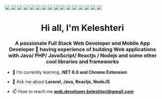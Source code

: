 ![](https://img.shields.io/badge/Java-informational?style=flat&logo=java&logoColor=white&color=2bbc8a)
![](https://img.shields.io/badge/PHP-informational?style=flat&logo=PHP&logoColor=white&color=2bbc8a)
![](https://img.shields.io/badge/Csharp-informational?style=flat&logo=Csharp&logoColor=white&color=2bbc8a)
![](https://img.shields.io/badge/C++-informational?style=flat&logo=cplusplus&logoColor=white&color=2bbc8a)
![](https://img.shields.io/badge/JavaScript-informational?style=flat&logo=javascript&logoColor=white&color=2bbc8a)
![](https://img.shields.io/badge/Reactjs-informational?style=flat&logo=react&logoColor=white&color=2bbc8a)
![](https://img.shields.io/badge/Angular-informational?style=flat&logo=angular&logoColor=white&color=2bbc8a)
![](https://img.shields.io/badge/VueJS-informational?style=flat&logo=vue.js&logoColor=white&color=2bbc8a)
![](https://img.shields.io/badge/Laravel-informational?style=flat&logo=laravel&logoColor=white&color=2bbc8a)
![](https://img.shields.io/badge/Nest.js-informational?style=flat&logo=nestjs&logoColor=white&color=2bbc8a)
![](https://img.shields.io/badge/DotNet-informational?style=flat&logo=dotnet&logoColor=white&color=2bbc8a)
![](https://img.shields.io/badge/Tools-PostgreSQl-informational?style=flat&logo=PostgreSQl&logoColor=white&color=2bbc8a)
![](https://img.shields.io/badge/Tools-Heroku-informational?style=flat&logo=heroku&logoColor=white&color=2bbc8a)
![](https://img.shields.io/badge/Tools-Git-informational?style=flat&logo=Git&logoColor=white&color=2bbc8a)
![](https://img.shields.io/badge/Tools-Docker-informational?style=flat&logo=Docker&logoColor=white&color=2bbc8a)
![](https://img.shields.io/badge/Tools-Postman-informational?style=flat&logo=postman&logoColor=white&color=2bbc8a)
<h1 align="center">Hi all, I'm Keleshteri</h1>
<h3 align="center">A passionate Full Stack Web Developer and Mobile App Developer 🚀 having experience of building Web applications with Java/ PHP/ JavaScript/ Reactjs / Nodejs and some other cool libraries and frameworks</h3>

- 🌱 I’m currently learning **.NET 6.0 and Chrome Extension**

- 💬 Ask me about **Laravel, Java, Reactjs, NodeJS**

- 📫 How to reach me **web.developer.keleshteri@gmail.com**

<!--
**keleshteri/keleshteri** is a ✨ _special_ ✨ repository because its `README.md` (this file) appears on your GitHub profile.

Here are some ideas to get you started:

- 🔭 I’m currently working on ...
- 🌱 I’m currently learning ...
- 👯 I’m looking to collaborate on ...
- 🤔 I’m looking for help with ...
- 💬 Ask me about ...
- 📫 How to reach me: ...
- 😄 Pronouns: ...
- ⚡ Fun fact: ...
-->
